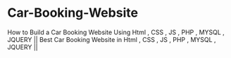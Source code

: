 # Car-Booking-Website
How to Build a Car Booking Website Using Html , CSS , JS , PHP , MYSQL , JQUERY || Best Car Booking Website in Html , CSS , JS , PHP , MYSQL , JQUERY ||
